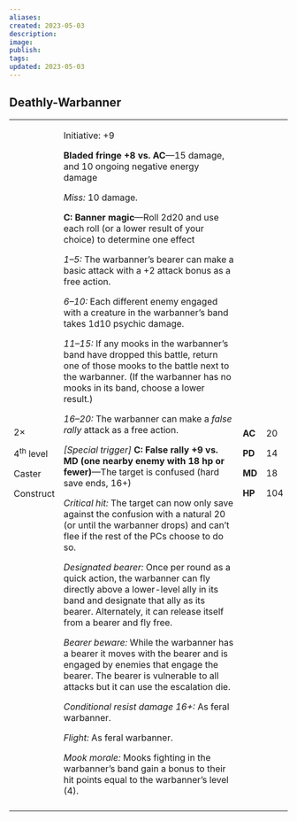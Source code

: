 ```yaml
---
aliases: 
created: 2023-05-03
description: 
image: 
publish: 
tags: 
updated: 2023-05-03
---
```


## Deathly-Warbanner

<table>
<colgroup>
<col style="width: 16%" />
<col style="width: 71%" />
<col style="width: 5%" />
<col style="width: 6%" />
</colgroup>
<tbody>
<tr class="odd">
<td><p>2×</p>
<p>4<sup>th</sup> level</p>
<p>Caster</p>
<p>Construct</p></td>
<td><p>Initiative: +9</p>
<p><strong>Bladed fringe +8 vs. AC</strong>—15 damage, and 10 ongoing
negative energy damage</p>
<p><em>Miss:</em> 10 damage.</p>
<p><strong>C: Banner magic</strong>—Roll 2d20 and use each roll (or a
lower result of your choice) to determine one effect</p>
<p><em>1–5:</em> The warbanner’s bearer can make a basic attack with a
+2 attack bonus as a free action.</p>
<p><em>6–10:</em> Each different enemy engaged with a creature in the
warbanner’s band takes 1d10 psychic damage.</p>
<p><em>11–15:</em> If any mooks in the warbanner’s band have dropped
this battle, return one of those mooks to the battle next to the
warbanner. (If the warbanner has no mooks in its band, choose a lower
result.)</p>
<p><em>16–20:</em> The warbanner can make a <em>false rally</em> attack
as a free action.</p>
<p><em>[Special trigger]</em> <strong>C: False rally +9 vs. MD (one
nearby enemy with 18 hp or fewer)</strong>—The target is confused (hard
save ends, 16+)</p>
<p><em>Critical hit:</em> The target can now only save against the
confusion with a natural 20 (or until the warbanner drops) and can’t
flee if the rest of the PCs choose to do so.</p>
<p><em>Designated bearer:</em> Once per round as a quick action, the
warbanner can fly directly above a lower-level ally in its band and
designate that ally as its bearer. Alternately, it can release itself
from a bearer and fly free.</p>
<p><em>Bearer beware:</em> While the warbanner has a bearer it moves
with the bearer and is engaged by enemies that engage the bearer. The
bearer is vulnerable to all attacks but it can use the escalation
die.</p>
<p><em>Conditional resist damage 16+:</em> As feral warbanner.</p>
<p><em>Flight:</em> As feral warbanner.</p>
<p><em>Mook morale:</em> Mooks fighting in the warbanner’s band gain a
bonus to their hit points equal to the warbanner’s level (4).</p></td>
<td><p><strong>AC</strong></p>
<p><strong>PD</strong></p>
<p><strong>MD</strong></p>
<p><strong>HP</strong></p></td>
<td><p>20</p>
<p>14</p>
<p>18</p>
<p>104</p></td>
</tr>
<tr class="even">
<td></td>
<td></td>
<td></td>
<td></td>
</tr>
</tbody>
</table>